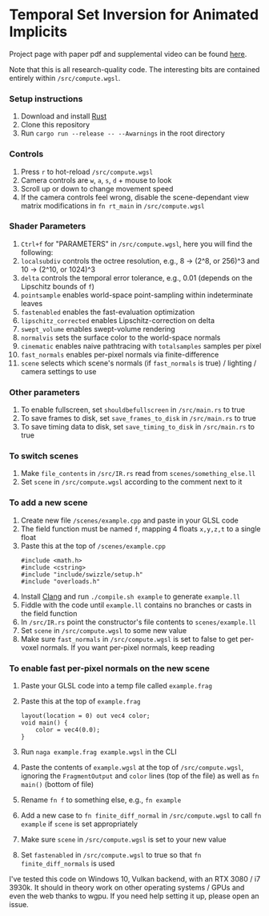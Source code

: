 # Temporal Set Inversion for Animated Implicits

Project page with paper pdf and supplemental video can be found [here](https://www.cryvosh.com/TemporalSetInversion/).

Note that this is all research-quality code. The interesting bits are contained entirely within `/src/compute.wgsl`.

### Setup instructions
1. Download and install [Rust](https://www.rust-lang.org/tools/install)
2. Clone this repository
3. Run `cargo run --release -- --Awarnings` in the root directory

### Controls
1. Press `r` to hot-reload `/src/compute.wgsl`
2. Camera controls are `w`, `a`, `s`, `d` + mouse to look
3. Scroll up or down to change movement speed
4. If the camera controls feel wrong, disable the scene-dependant view matrix modifications in `fn rt_main` in `/src/compute.wgsl`

### Shader Parameters
1. `Ctrl+f` for "PARAMETERS" in `/src/compute.wgsl`, here you will find the following:
2. `localsubdiv` controls the octree resolution, e.g., 8 -> (2^8, or 256)^3 and 10 -> (2^10, or 1024)^3
3. `delta` controls the temporal error tolerance, e.g., 0.01 (depends on the Lipschitz bounds of `f`)
4. `pointsample` enables world-space point-sampling within indeterminate leaves
5. `fastenabled` enables the fast-evaluation optimization
6. `lipschitz_corrected` enables Lipschitz-correction on delta
7. `swept_volume` enables swept-volume rendering
8. `normalvis` sets the surface color to the world-space normals
9. `cinematic` enables naive pathtracing with `totalsamples` samples per pixel
10. `fast_normals` enables per-pixel normals via finite-difference
11. `scene` selects which scene's normals (if `fast_normals` is true) / lighting / camera settings to use

### Other parameters
1. To enable fullscreen, set `shouldbefullscreen` in `/src/main.rs` to true
2. To save frames to disk, set `save_frames_to_disk` in `/src/main.rs` to true
3. To save timing data to disk, set `save_timing_to_disk` in `/src/main.rs` to true

### To switch scenes
1. Make `file_contents` in `/src/IR.rs` read from `scenes/something_else.ll`
2. Set `scene` in `/src/compute.wgsl` according to the comment next to it

### To add a new scene
1. Create new file `/scenes/example.cpp` and paste in your GLSL code
2. The field function must be named `f`, mapping 4 floats `x,y,z,t` to a single float
3. Paste this at the top of `/scenes/example.cpp`
	```
	#include <math.h>
	#include <cstring>
	#include "include/swizzle/setup.h"
	#include "overloads.h"
	```
4. Install [Clang](https://clang.llvm.org/get_started.html) and run `./compile.sh example` to generate `example.ll`
5. Fiddle with the code until `example.ll` contains no branches or casts in the field function
6. In `/src/IR.rs` point the constructor's file contents to `scenes/example.ll`
7. Set `scene` in `/src/compute.wgsl` to some new value
8. Make sure `fast_normals` in `/src/compute.wgsl` is set to false to get per-voxel normals. If you want per-pixel normals, keep reading

### To enable fast per-pixel normals on the new scene
1. Paste your GLSL code into a temp file called `example.frag`
2. Paste this at the top of `example.frag`

	```
	layout(location = 0) out vec4 color;
	void main() {
		color = vec4(0.0);
	}
	```
3. Run `naga example.frag example.wgsl` in the CLI
4. Paste the contents of `example.wgsl` at the top of `/src/compute.wgsl`, ignoring the `FragmentOutput` and `color` lines (top of the file) as well as `fn main()` (bottom of file)
5. Rename `fn f` to something else, e.g., `fn example`
6. Add a new case to `fn finite_diff_normal` in `/src/compute.wgsl` to call `fn example` if `scene` is set appropriately
7. Make sure `scene` in `/src/compute.wgsl` is set to your new value
8. Set `fastenabled` in `/src/compute.wgsl` to true so that `fn finite_diff_normals` is used

I've tested this code on Windows 10, Vulkan backend, with an RTX 3080 / i7 3930k. It should in theory work on other operating systems / GPUs and even the web thanks to wgpu. If you need help setting it up, please open an issue.